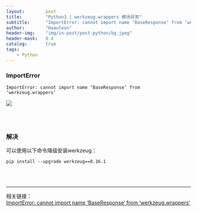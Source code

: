 ```yaml
---
layout:        post
title:         "Python3 | werkzeug.wrappers 模块异常"
subtitle:      "ImportError: cannot import name ‘BaseResponse‘ from ‘werkzeug.wrappers‘"
author:        "Haauleon"
header-img:    "img/in-post/post-python/bg.jpeg"
header-mask:   0.4
catalog:       true
tags:
    - Python
---
```


### ImportError
```
ImportError: cannot import name ‘BaseResponse‘ from ‘werkzeug.wrappers‘
```

![](https://img-blog.csdnimg.cn/1a9ba32efed54f73985945fe98bc0a9f.png?x-oss-process=image/watermark,type_d3F5LXplbmhlaQ,shadow_50,text_Q1NETiBA5byg5a6J6YeR,size_20,color_FFFFFF,t_70,g_se,x_16)


<br>
<br>

### 解决  
可以使用以下命令降级安装werkzeug：    
```
pip install --upgrade werkzeug==0.16.1
```

<br>
<br>

---

相关链接：    
[ImportError: cannot import name ‘BaseResponse‘ from ‘werkzeug.wrappers‘](https://blog.csdn.net/m0_51973071/article/details/124111746)